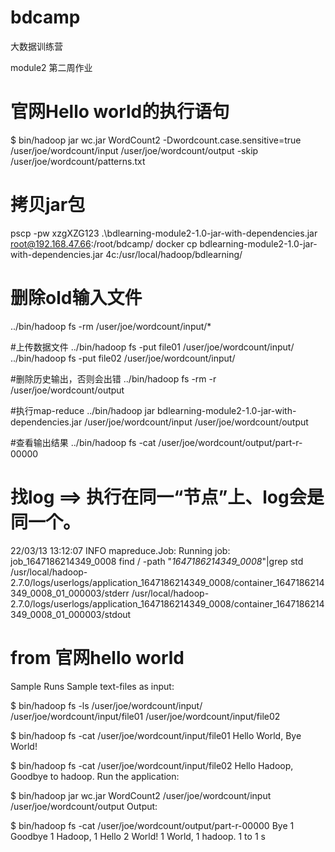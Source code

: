 # bdcamp
大数据训练营

module2 第二周作业

# 官网Hello world的执行语句
$ bin/hadoop jar wc.jar WordCount2 -Dwordcount.case.sensitive=true /user/joe/wordcount/input /user/joe/wordcount/output -skip /user/joe/wordcount/patterns.txt

# 拷贝jar包
pscp -pw xzgXZG123 .\bdlearning-module2-1.0-jar-with-dependencies.jar root@192.168.47.66:/root/bdcamp/
docker cp bdlearning-module2-1.0-jar-with-dependencies.jar 4c:/usr/local/hadoop/bdlearning/

# 删除old输入文件
../bin/hadoop fs -rm /user/joe/wordcount/input/*

#上传数据文件
../bin/hadoop fs -put file01 /user/joe/wordcount/input/
../bin/hadoop fs -put file02 /user/joe/wordcount/input/

#删除历史输出，否则会出错
../bin/hadoop fs -rm -r /user/joe/wordcount/output

#执行map-reduce
../bin/hadoop jar bdlearning-module2-1.0-jar-with-dependencies.jar /user/joe/wordcount/input /user/joe/wordcount/output

#查看输出结果
../bin/hadoop fs -cat /user/joe/wordcount/output/part-r-00000

# 找log ==> 执行在同一“节点”上、log会是同一个。
22/03/13 13:12:07 INFO mapreduce.Job: Running job: job_1647186214349_0008
find / -path "*1647186214349_0008*"|grep std
/usr/local/hadoop-2.7.0/logs/userlogs/application_1647186214349_0008/container_1647186214349_0008_01_000003/stderr
/usr/local/hadoop-2.7.0/logs/userlogs/application_1647186214349_0008/container_1647186214349_0008_01_000003/stdout


# from 官网hello world
Sample Runs
Sample text-files as input:

$ bin/hadoop fs -ls /user/joe/wordcount/input/
/user/joe/wordcount/input/file01
/user/joe/wordcount/input/file02

$ bin/hadoop fs -cat /user/joe/wordcount/input/file01
Hello World, Bye World!

$ bin/hadoop fs -cat /user/joe/wordcount/input/file02
Hello Hadoop, Goodbye to hadoop.
Run the application:

$ bin/hadoop jar wc.jar WordCount2 /user/joe/wordcount/input /user/joe/wordcount/output
Output:

$ bin/hadoop fs -cat /user/joe/wordcount/output/part-r-00000
Bye 1
Goodbye 1
Hadoop, 1
Hello 2
World! 1
World, 1
hadoop. 1
to 1
s

